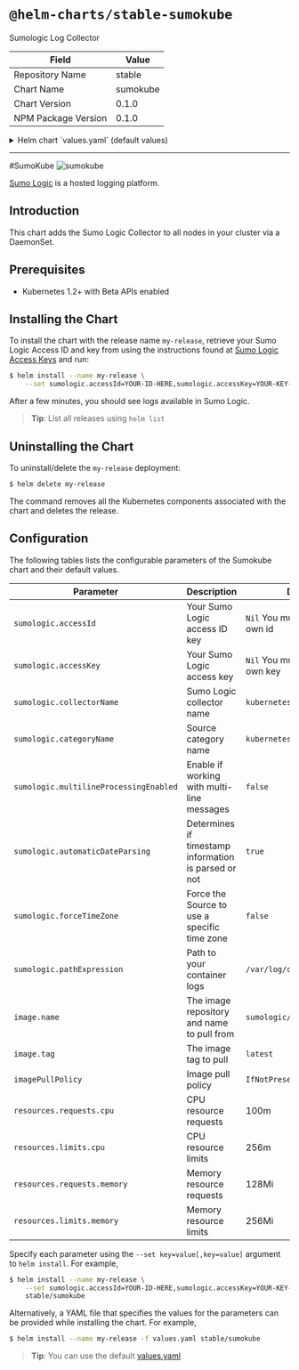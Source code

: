 # `@helm-charts/stable-sumokube`

Sumologic Log Collector

| Field               | Value    |
| ------------------- | -------- |
| Repository Name     | stable   |
| Chart Name          | sumokube |
| Chart Version       | 0.1.0    |
| NPM Package Version | 0.1.0    |

<details>

<summary>Helm chart `values.yaml` (default values)</summary>

```yaml
# Default values for sumokube.
image:
  name: sumologic/collector
  tag: latest
  pullPolicy: IfNotPresent

sumologic:
  ## You'll need to set this to your Sumologic API access key and access ID
  ## before the agent will run.
  ## ref: https://help.sumologic.com/Manage/Security/Access_Keys
  ##
  # accessId:
  # accessKey:

  collectorName: 'kubernetes-collector'

  ## A full list of configurable JSON source options can be found at:
  ## https://help.sumologic.com/Send_Data/Sources/03Use_JSON_to_Configure_Sources
  # categoryName: "kubernetes"
  # multilineProcessingEnabled:
  # automaticDateParsing:
  # forceTimeZone:
  # pathExpression:

resources:
  requests:
    cpu: 100m
    memory: 128Mi
  limits:
    cpu: 256m
    memory: 256Mi
```

</details>

---

#SumoKube ![sumokube](/stable/sumokube/sumokube.jpg)

[Sumo Logic](https://www.sumologic.com/) is a hosted logging platform.

## Introduction

This chart adds the Sumo Logic Collector to all nodes in your cluster via a DaemonSet.

## Prerequisites

- Kubernetes 1.2+ with Beta APIs enabled

## Installing the Chart

To install the chart with the release name `my-release`, retrieve your Sumo Logic Access ID and key from using the instructions found at [Sumo Logic Access Keys](https://help.sumologic.com/Manage/Security/Access_Keys) and run:

```bash
$ helm install --name my-release \
    --set sumologic.accessId=YOUR-ID-HERE,sumologic.accessKey=YOUR-KEY-HERE stable/sumokube
```

After a few minutes, you should see logs available in Sumo Logic.

> **Tip**: List all releases using `helm list`

## Uninstalling the Chart

To uninstall/delete the `my-release` deployment:

```bash
$ helm delete my-release
```

The command removes all the Kubernetes components associated with the chart and deletes the release.

## Configuration

The following tables lists the configurable parameters of the Sumokube chart and their default values.

| Parameter                              | Description                                          | Default                             |
| -------------------------------------- | ---------------------------------------------------- | ----------------------------------- |
| `sumologic.accessId`                   | Your Sumo Logic access ID key                        | `Nil` You must provide your own id  |
| `sumologic.accessKey`                  | Your Sumo Logic access key                           | `Nil` You must provide your own key |
| `sumologic.collectorName`              | Sumo Logic collector name                            | `kubernetes-collector`              |
| `sumologic.categoryName`               | Source category name                                 | `kubernetes`                        |
| `sumologic.multilineProcessingEnabled` | Enable if working with multi-line messages           | `false`                             |
| `sumologic.automaticDateParsing`       | Determines if timestamp information is parsed or not | `true`                              |
| `sumologic.forceTimeZone`              | Force the Source to use a specific time zone         | `false`                             |
| `sumologic.pathExpression`             | Path to your container logs                          | `/var/log/containers/*.log`         |
| `image.name`                           | The image repository and name to pull from           | `sumologic/collector`               |
| `image.tag`                            | The image tag to pull                                | `latest`                            |
| `imagePullPolicy`                      | Image pull policy                                    | `IfNotPresent`                      |
| `resources.requests.cpu`               | CPU resource requests                                | 100m                                |
| `resources.limits.cpu`                 | CPU resource limits                                  | 256m                                |
| `resources.requests.memory`            | Memory resource requests                             | 128Mi                               |
| `resources.limits.memory`              | Memory resource limits                               | 256Mi                               |

Specify each parameter using the `--set key=value[,key=value]` argument to `helm install`. For example,

```bash
$ helm install --name my-release \
    --set sumologic.accessId=YOUR-ID-HERE,sumologic.accessKey=YOUR-KEY-HERE,sumologic.categoryName=my-source-category-name \
    stable/sumokube
```

Alternatively, a YAML file that specifies the values for the parameters can be provided while installing the chart. For example,

```bash
$ helm install --name my-release -f values.yaml stable/sumokube
```

> **Tip**: You can use the default [values.yaml](values.yaml)
